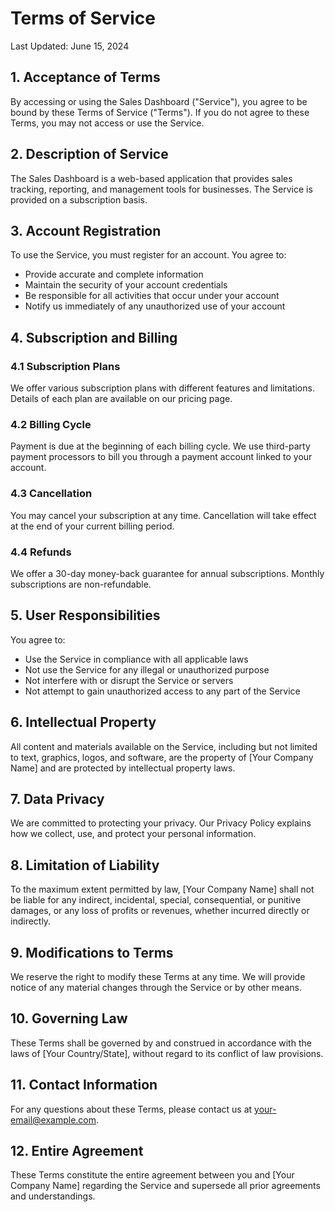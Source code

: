 # Terms of Service

Last Updated: June 15, 2024

## 1. Acceptance of Terms

By accessing or using the Sales Dashboard ("Service"), you agree to be bound by these Terms of Service ("Terms"). If you do not agree to these Terms, you may not access or use the Service.

## 2. Description of Service

The Sales Dashboard is a web-based application that provides sales tracking, reporting, and management tools for businesses. The Service is provided on a subscription basis.

## 3. Account Registration

To use the Service, you must register for an account. You agree to:
- Provide accurate and complete information
- Maintain the security of your account credentials
- Be responsible for all activities that occur under your account
- Notify us immediately of any unauthorized use of your account

## 4. Subscription and Billing

### 4.1 Subscription Plans
We offer various subscription plans with different features and limitations. Details of each plan are available on our pricing page.

### 4.2 Billing Cycle
Payment is due at the beginning of each billing cycle. We use third-party payment processors to bill you through a payment account linked to your account.

### 4.3 Cancellation
You may cancel your subscription at any time. Cancellation will take effect at the end of your current billing period.

### 4.4 Refunds
We offer a 30-day money-back guarantee for annual subscriptions. Monthly subscriptions are non-refundable.

## 5. User Responsibilities

You agree to:
- Use the Service in compliance with all applicable laws
- Not use the Service for any illegal or unauthorized purpose
- Not interfere with or disrupt the Service or servers
- Not attempt to gain unauthorized access to any part of the Service

## 6. Intellectual Property

All content and materials available on the Service, including but not limited to text, graphics, logos, and software, are the property of [Your Company Name] and are protected by intellectual property laws.

## 7. Data Privacy

We are committed to protecting your privacy. Our Privacy Policy explains how we collect, use, and protect your personal information.

## 8. Limitation of Liability

To the maximum extent permitted by law, [Your Company Name] shall not be liable for any indirect, incidental, special, consequential, or punitive damages, or any loss of profits or revenues, whether incurred directly or indirectly.

## 9. Modifications to Terms

We reserve the right to modify these Terms at any time. We will provide notice of any material changes through the Service or by other means.

## 10. Governing Law

These Terms shall be governed by and construed in accordance with the laws of [Your Country/State], without regard to its conflict of law provisions.

## 11. Contact Information

For any questions about these Terms, please contact us at [your-email@example.com](mailto:your-email@example.com).

## 12. Entire Agreement

These Terms constitute the entire agreement between you and [Your Company Name] regarding the Service and supersede all prior agreements and understandings.
